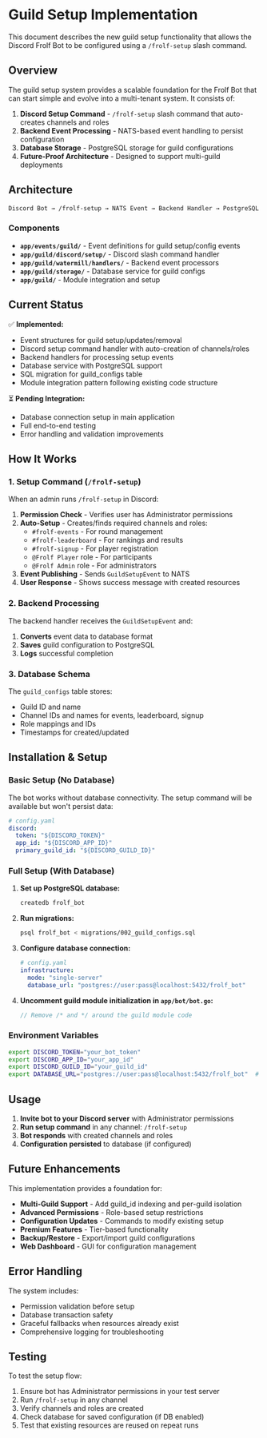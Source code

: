 # Guild Setup Implementation

This document describes the new guild setup functionality that allows the Discord Frolf Bot to be configured using a `/frolf-setup` slash command.

## Overview

The guild setup system provides a scalable foundation for the Frolf Bot that can start simple and evolve into a multi-tenant system. It consists of:

1. **Discord Setup Command** - `/frolf-setup` slash command that auto-creates channels and roles
2. **Backend Event Processing** - NATS-based event handling to persist configuration  
3. **Database Storage** - PostgreSQL storage for guild configurations
4. **Future-Proof Architecture** - Designed to support multi-guild deployments

## Architecture

```
Discord Bot → /frolf-setup → NATS Event → Backend Handler → PostgreSQL
```

### Components

- **`app/events/guild/`** - Event definitions for guild setup/config events
- **`app/guild/discord/setup/`** - Discord slash command handler
- **`app/guild/watermill/handlers/`** - Backend event processors  
- **`app/guild/storage/`** - Database service for guild configs
- **`app/guild/`** - Module integration and setup

## Current Status

✅ **Implemented:**
- Event structures for guild setup/updates/removal
- Discord setup command handler with auto-creation of channels/roles
- Backend handlers for processing setup events
- Database service with PostgreSQL support
- SQL migration for guild_configs table
- Module integration pattern following existing code structure

⏳ **Pending Integration:**
- Database connection setup in main application
- Full end-to-end testing
- Error handling and validation improvements

## How It Works

### 1. Setup Command (`/frolf-setup`)

When an admin runs `/frolf-setup` in Discord:

1. **Permission Check** - Verifies user has Administrator permissions
2. **Auto-Setup** - Creates/finds required channels and roles:
   - `#frolf-events` - For round management
   - `#frolf-leaderboard` - For rankings and results  
   - `#frolf-signup` - For player registration
   - `@Frolf Player` role - For participants
   - `@Frolf Admin` role - For administrators
3. **Event Publishing** - Sends `GuildSetupEvent` to NATS
4. **User Response** - Shows success message with created resources

### 2. Backend Processing

The backend handler receives the `GuildSetupEvent` and:

1. **Converts** event data to database format
2. **Saves** guild configuration to PostgreSQL
3. **Logs** successful completion

### 3. Database Schema

The `guild_configs` table stores:
- Guild ID and name
- Channel IDs and names for events, leaderboard, signup
- Role mappings and IDs  
- Timestamps for created/updated

## Installation & Setup

### Basic Setup (No Database)

The bot works without database connectivity. The setup command will be available but won't persist data:

```yaml
# config.yaml
discord:
  token: "${DISCORD_TOKEN}"
  app_id: "${DISCORD_APP_ID}" 
  primary_guild_id: "${DISCORD_GUILD_ID}"
```

### Full Setup (With Database)

1. **Set up PostgreSQL database:**
   ```bash
   createdb frolf_bot
   ```

2. **Run migrations:**
   ```bash
   psql frolf_bot < migrations/002_guild_configs.sql
   ```

3. **Configure database connection:**
   ```yaml
   # config.yaml
   infrastructure:
     mode: "single-server"
     database_url: "postgres://user:pass@localhost:5432/frolf_bot"
   ```

4. **Uncomment guild module initialization in `app/bot/bot.go`:**
   ```go
   // Remove /* and */ around the guild module code
   ```

### Environment Variables

```bash
export DISCORD_TOKEN="your_bot_token"
export DISCORD_APP_ID="your_app_id"  
export DISCORD_GUILD_ID="your_guild_id"
export DATABASE_URL="postgres://user:pass@localhost:5432/frolf_bot"  # Optional
```

## Usage

1. **Invite bot to your Discord server** with Administrator permissions
2. **Run setup command** in any channel: `/frolf-setup`
3. **Bot responds** with created channels and roles
4. **Configuration persisted** to database (if configured)

## Future Enhancements

This implementation provides a foundation for:

- **Multi-Guild Support** - Add guild_id indexing and per-guild isolation
- **Advanced Permissions** - Role-based setup restrictions  
- **Configuration Updates** - Commands to modify existing setup
- **Premium Features** - Tier-based functionality
- **Backup/Restore** - Export/import guild configurations
- **Web Dashboard** - GUI for configuration management

## Error Handling

The system includes:
- Permission validation before setup
- Database transaction safety
- Graceful fallbacks when resources already exist
- Comprehensive logging for troubleshooting

## Testing

To test the setup flow:

1. Ensure bot has Administrator permissions in your test server
2. Run `/frolf-setup` in any channel
3. Verify channels and roles are created
4. Check database for saved configuration (if DB enabled)
5. Test that existing resources are reused on repeat runs
